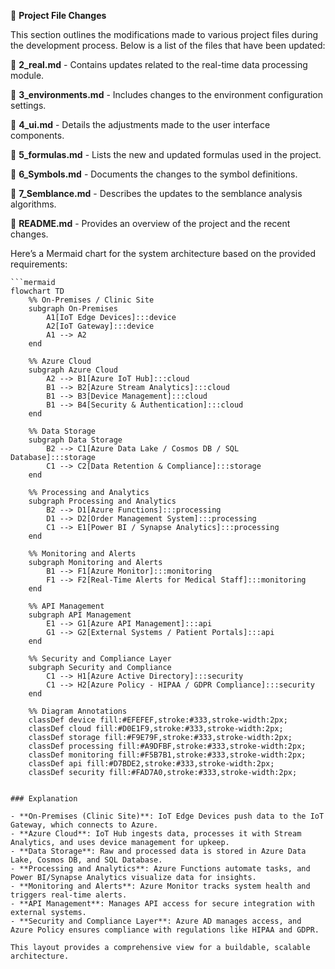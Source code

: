 📁 **Project File Changes**

This section outlines the modifications made to various project files during the development process. Below is a list of the files that have been updated:

📄 **2_real.md** - Contains updates related to the real-time data processing module.

📄 **3_environments.md** - Includes changes to the environment configuration settings.

📄 **4_ui.md** - Details the adjustments made to the user interface components.

📄 **5_formulas.md** - Lists the new and updated formulas used in the project.

📄 **6_Symbols.md** - Documents the changes to the symbol definitions.

📄 **7_Semblance.md** - Describes the updates to the semblance analysis algorithms.

📄 **README.md** - Provides an overview of the project and the recent changes.


Here’s a Mermaid chart for the system architecture based on the provided requirements:

```mermaid
```mermaid
flowchart TD
    %% On-Premises / Clinic Site
    subgraph On-Premises
        A1[IoT Edge Devices]:::device
        A2[IoT Gateway]:::device
        A1 --> A2
    end

    %% Azure Cloud
    subgraph Azure Cloud
        A2 --> B1[Azure IoT Hub]:::cloud
        B1 --> B2[Azure Stream Analytics]:::cloud
        B1 --> B3[Device Management]:::cloud
        B1 --> B4[Security & Authentication]:::cloud
    end

    %% Data Storage
    subgraph Data Storage
        B2 --> C1[Azure Data Lake / Cosmos DB / SQL Database]:::storage
        C1 --> C2[Data Retention & Compliance]:::storage
    end

    %% Processing and Analytics
    subgraph Processing and Analytics
        B2 --> D1[Azure Functions]:::processing
        D1 --> D2[Order Management System]:::processing
        C1 --> E1[Power BI / Synapse Analytics]:::processing
    end

    %% Monitoring and Alerts
    subgraph Monitoring and Alerts
        B1 --> F1[Azure Monitor]:::monitoring
        F1 --> F2[Real-Time Alerts for Medical Staff]:::monitoring
    end

    %% API Management
    subgraph API Management
        E1 --> G1[Azure API Management]:::api
        G1 --> G2[External Systems / Patient Portals]:::api
    end

    %% Security and Compliance Layer
    subgraph Security and Compliance
        C1 --> H1[Azure Active Directory]:::security
        C1 --> H2[Azure Policy - HIPAA / GDPR Compliance]:::security
    end

    %% Diagram Annotations
    classDef device fill:#EFEFEF,stroke:#333,stroke-width:2px;
    classDef cloud fill:#D0E1F9,stroke:#333,stroke-width:2px;
    classDef storage fill:#F9E79F,stroke:#333,stroke-width:2px;
    classDef processing fill:#A9DFBF,stroke:#333,stroke-width:2px;
    classDef monitoring fill:#F5B7B1,stroke:#333,stroke-width:2px;
    classDef api fill:#D7BDE2,stroke:#333,stroke-width:2px;
    classDef security fill:#FAD7A0,stroke:#333,stroke-width:2px;
```
```

### Explanation

- **On-Premises (Clinic Site)**: IoT Edge Devices push data to the IoT Gateway, which connects to Azure.
- **Azure Cloud**: IoT Hub ingests data, processes it with Stream Analytics, and uses device management for upkeep.
- **Data Storage**: Raw and processed data is stored in Azure Data Lake, Cosmos DB, and SQL Database.
- **Processing and Analytics**: Azure Functions automate tasks, and Power BI/Synapse Analytics visualize data for insights.
- **Monitoring and Alerts**: Azure Monitor tracks system health and triggers real-time alerts.
- **API Management**: Manages API access for secure integration with external systems.
- **Security and Compliance Layer**: Azure AD manages access, and Azure Policy ensures compliance with regulations like HIPAA and GDPR. 

This layout provides a comprehensive view for a buildable, scalable architecture.